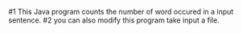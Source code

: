 #1 This Java program counts the number of word occured in a input sentence.
#2 you can also modify this program take input a file.
